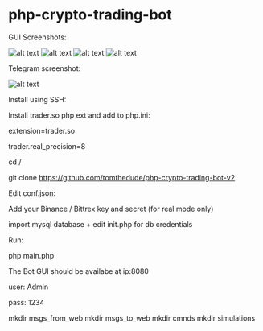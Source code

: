 # php-crypto-trading-bot
GUI Screenshots:

![alt text](https://ground-control.io/bot1.JPG)
![alt text](https://ground-control.io/bot2.JPG)
![alt text](https://ground-control.io/bot3.JPG)
![alt text](https://ground-control.io/bot4.JPG)


Telegram screenshot:

![alt text](https://ground-control.io/telegram.JPG)

Install using SSH:

Install trader.so php ext and add to php.ini:

extension=trader.so

trader.real_precision=8


cd /

git clone https://github.com/tomthedude/php-crypto-trading-bot-v2


Edit conf.json:

Add your Binance / Bittrex key and secret (for real mode only)


import mysql database + edit init.php for db credentials


Run:

php main.php


The Bot GUI should be availabe at ip:8080

user: Admin

pass: 1234


mkdir msgs_from_web
mkdir msgs_to_web
mkdir cmnds
mkdir simulations